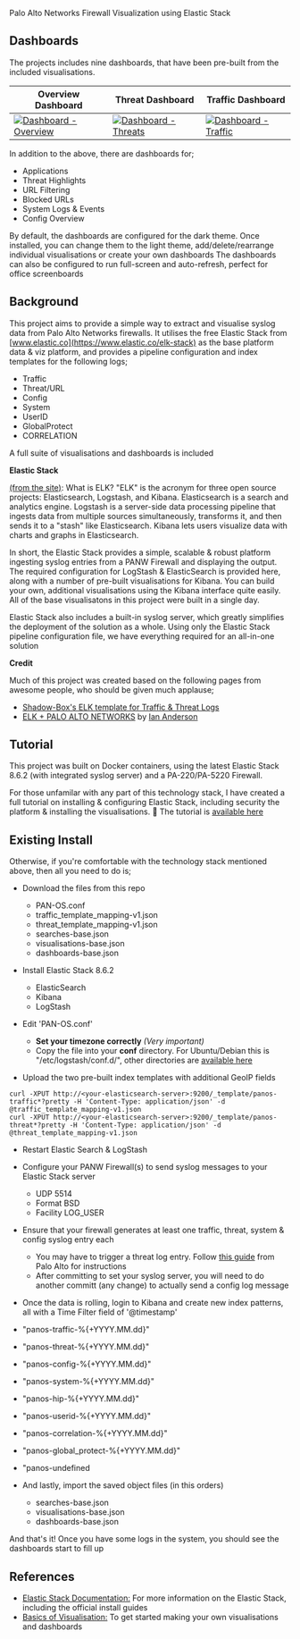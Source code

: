 Palo Alto Networks Firewall Visualization using Elastic Stack

## Dashboards

The projects includes nine dashboards, that have been pre-built from the included visualisations. 

Overview Dashboard | Threat Dashboard | Traffic Dashboard
------------ | ------------- | -------------
[![Dashboard - Overview](https://i.imgur.com/xxl0XCfm.png)](https://i.imgur.com/xxl0XCf.png) | [![Dashboard - Threats](https://i.imgur.com/obE4dIbm.png)](https://i.imgur.com/obE4dIb.png) | [![Dashboard - Traffic](https://i.imgur.com/xuxsmnom.png)](https://i.imgur.com/xuxsmno.png)

In addition to the above, there are dashboards for;
* Applications
* Threat Highlights
* URL Filtering
* Blocked URLs
* System Logs & Events
* Config Overview

By default, the dashboards are configured for the dark theme.
Once installed, you can change them to the light theme, add/delete/rearrange individual visualisations or create your own dashboards
The dashboards can also be configured to run full-screen and auto-refresh, perfect for office screenboards

## Background

This project aims to provide a simple way to extract and visualise syslog data from Palo Alto Networks firewalls.
It utilises the free Elastic Stack from [www.elastic.co](https://www.elastic.co/elk-stack) as the base platform data & viz platform, and provides a pipeline configuration and index templates for the following logs;

* Traffic
* Threat/URL
* Config
* System
* UserID
* GlobalProtect
* CORRELATION

A full suite of visualisations and dashboards is included

**Elastic Stack**

[(from the site)](https://www.elastic.co/elk-stack): What is ELK? "ELK" is the acronym for three open source projects: Elasticsearch, Logstash, and Kibana. Elasticsearch is a search and analytics engine. Logstash is a server-side data processing pipeline that ingests data from multiple sources simultaneously, transforms it, and then sends it to a "stash" like Elasticsearch. Kibana lets users visualize data with charts and graphs in Elasticsearch.

In short, the Elastic Stack provides a simple, scalable & robust platform ingesting syslog entries from a PANW Firewall and displaying the output. The required configuration for LogStash & ElasticSearch is provided here, along with a number of pre-built visualisations for Kibana. You can build your own, additional visualisations using the Kibana interface quite easily. All of the base visualisatons in this project were built in a single day.

Elastic Stack also includes a built-in syslog server, which greatly simplifies the deployment of the solution as a whole.
Using only the Elastic Stack pipeline configuration file, we have everything required for an all-in-one solution
  

**Credit**

Much of this project was created based on the following pages from awesome people, who should be given much applause;
* [Shadow-Box's ELK template for Traffic & Threat Logs](https://github.com/shadow-box/Palo-Alto-Networks-ELK-Stack)
* [ELK + PALO ALTO NETWORKS](https://anderikistan.com/2016/03/26/elk-palo-alto-networks/) by [Ian Anderson](https://twitter.com/anderikistan)

## Tutorial

This project was built on Docker containers, using the latest Elastic Stack 8.6.2 (with integrated syslog server) and a PA-220/PA-5220 Firewall.

For those unfamilar with any part of this technology stack, I have created a full tutorial on installing & configuring Elastic Stack, including security the platform & installing the visualisations. :blue_book: The tutorial is [available here](https://github.com/sm-biz/paloalto-elasticstack-viz/wiki)

## Existing Install

Otherwise, if you're comfortable with the technology stack mentioned above, then all you need to do is;

- Download the files from this repo
  - PAN-OS.conf
  - traffic_template_mapping-v1.json
  - threat_template_mapping-v1.json
  - searches-base.json
  - visualisations-base.json
  - dashboards-base.json

- Install Elastic Stack 8.6.2
  - ElasticSearch
  - Kibana
  - LogStash

- Edit 'PAN-OS.conf'
  - **Set your timezone correctly** *(Very important)*
  - Copy the file into your **conf** directory. For Ubuntu/Debian this is "/etc/logstash/conf.d/", other directories are [available here](https://www.elastic.co/guide/en/logstash/current/dir-layout.html)

- Upload the two pre-built index templates with additional GeoIP fields
```
curl -XPUT http://<your-elasticsearch-server>:9200/_template/panos-traffic*?pretty -H 'Content-Type: application/json' -d @traffic_template_mapping-v1.json
curl -XPUT http://<your-elasticsearch-server>:9200/_template/panos-threat*?pretty -H 'Content-Type: application/json' -d @threat_template_mapping-v1.json
```    
- Restart Elastic Search & LogStash
- Configure your PANW Firewall(s) to send syslog messages to your Elastic Stack server
  - UDP 5514
  - Format BSD
  - Facility LOG_USER
  
- Ensure that your firewall generates at least one traffic, threat, system & config syslog entry each
  - You may have to trigger a threat log entry. Follow [this guide](https://live.paloaltonetworks.com/t5/Management-Articles/How-to-Test-Threat-Prevention-Using-a-Web-Browser/ta-p/62073) from Palo Alto for instructions
  - After committing to set your syslog server, you will need to do another committ (any change) to actually send a config log message
  
- Once the data is rolling, login to Kibana and create new index patterns, all with a Time Filter field of '@timestamp'
 - "panos-traffic-%{+YYYY.MM.dd}"
 - "panos-threat-%{+YYYY.MM.dd}"
 - "panos-config-%{+YYYY.MM.dd}"
 - "panos-system-%{+YYYY.MM.dd}"
 - "panos-hip-%{+YYYY.MM.dd}"
 - "panos-userid-%{+YYYY.MM.dd}"
 - "panos-correlation-%{+YYYY.MM.dd}"
 - "panos-global_protect-%{+YYYY.MM.dd}"
 - "panos-undefined

- And lastly, import the saved object files (in this orders)
  - searches-base.json
  - visualisations-base.json
  - dashboards-base.json
  
And that's it! Once you have some logs in the system, you should see the dashboards start to fill up
  
 
## References

* [Elastic Stack Documentation:](https://www.elastic.co/guide/en/elasticsearch/reference/8.6/index.html) For more information on the Elastic Stack, including the official install guides
* [Basics of Visualisation:](https://www.elastic.co/guide/en/kibana/6.1/tutorial-visualizing.html) To get started making your own visualisations and dashboards
